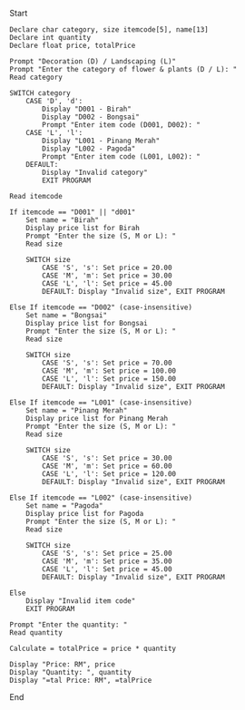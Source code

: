 Start

    Declare char category, size itemcode[5], name[13]
    Declare int quantity
    Declare float price, totalPrice

    Prompt "Decoration (D) / Landscaping (L)"
    Prompt "Enter the category of flower & plants (D / L): "
    Read category

    SWITCH category
        CASE 'D', 'd':
            Display "D001 - Birah"
            Display "D002 - Bongsai"
            Prompt "Enter item code (D001, D002): "
        CASE 'L', 'l':
            Display "L001 - Pinang Merah"
            Display "L002 - Pagoda"
            Prompt "Enter item code (L001, L002): "
        DEFAULT:
            Display "Invalid category"
            EXIT PROGRAM

    Read itemcode

    If itemcode == "D001" || "d001"
        Set name = "Birah"
        Display price list for Birah
        Prompt "Enter the size (S, M or L): "
        Read size

        SWITCH size
            CASE 'S', 's': Set price = 20.00
            CASE 'M', 'm': Set price = 30.00
            CASE 'L', 'l': Set price = 45.00
            DEFAULT: Display "Invalid size", EXIT PROGRAM

    Else If itemcode == "D002" (case-insensitive)
        Set name = "Bongsai"
        Display price list for Bongsai
        Prompt "Enter the size (S, M or L): "
        Read size

        SWITCH size
            CASE 'S', 's': Set price = 70.00
            CASE 'M', 'm': Set price = 100.00
            CASE 'L', 'l': Set price = 150.00
            DEFAULT: Display "Invalid size", EXIT PROGRAM

    Else If itemcode == "L001" (case-insensitive)
        Set name = "Pinang Merah"
        Display price list for Pinang Merah
        Prompt "Enter the size (S, M or L): "
        Read size

        SWITCH size
            CASE 'S', 's': Set price = 30.00
            CASE 'M', 'm': Set price = 60.00
            CASE 'L', 'l': Set price = 120.00
            DEFAULT: Display "Invalid size", EXIT PROGRAM

    Else If itemcode == "L002" (case-insensitive)
        Set name = "Pagoda"
        Display price list for Pagoda
        Prompt "Enter the size (S, M or L): "
        Read size

        SWITCH size
            CASE 'S', 's': Set price = 25.00
            CASE 'M', 'm': Set price = 35.00
            CASE 'L', 'l': Set price = 45.00
            DEFAULT: Display "Invalid size", EXIT PROGRAM

    Else
        Display "Invalid item code"
        EXIT PROGRAM

    Prompt "Enter the quantity: "
    Read quantity

    Calculate = totalPrice = price * quantity

    Display "Price: RM", price
    Display "Quantity: ", quantity
    Display "=tal Price: RM", =talPrice

End